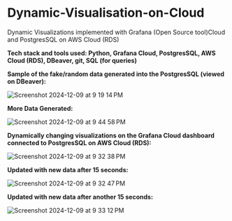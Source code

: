 # Dynamic-Visualisation-on-Cloud
Dynamic Visualizations implemented with Grafana (Open Source tool)Cloud and PostgresSQL on AWS Cloud (RDS)

**Tech stack and tools used: Python, Grafana Cloud, PostgresSQL, AWS Cloud (RDS), DBeaver, git, SQL (for queries)**

**Sample of the fake/random data generated into the PostgresSQL (viewed on DBeaver):**


![Screenshot 2024-12-09 at 9 19 14 PM](https://github.com/user-attachments/assets/3877a5bf-3cb1-4145-b400-51e9b6293882)

**More Data Generated:**

![Screenshot 2024-12-09 at 9 44 58 PM](https://github.com/user-attachments/assets/36dc49a1-5399-4585-b901-737efd7cf4ca)

**Dynamically changing visualizations on the Grafana Cloud dashboard connected to PostgresSQL on AWS Cloud (RDS):**


![Screenshot 2024-12-09 at 9 32 38 PM](https://github.com/user-attachments/assets/d1e544e4-b902-488b-a875-18e03afa722e)

**Updated with new data after 15 seconds:**


![Screenshot 2024-12-09 at 9 32 47 PM](https://github.com/user-attachments/assets/7dafd37c-3854-4426-a0a2-898d7b7a4a3d)

**Updated with new data after another 15 seconds:**


![Screenshot 2024-12-09 at 9 33 12 PM](https://github.com/user-attachments/assets/5320eb98-0767-479a-8692-41639161ec50)

